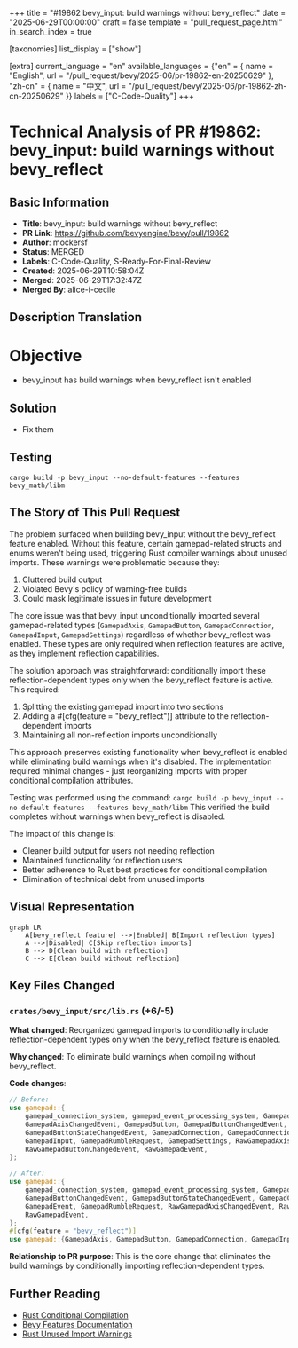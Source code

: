 +++
title = "#19862 bevy_input: build warnings without bevy_reflect"
date = "2025-06-29T00:00:00"
draft = false
template = "pull_request_page.html"
in_search_index = true

[taxonomies]
list_display = ["show"]

[extra]
current_language = "en"
available_languages = {"en" = { name = "English", url = "/pull_request/bevy/2025-06/pr-19862-en-20250629" }, "zh-cn" = { name = "中文", url = "/pull_request/bevy/2025-06/pr-19862-zh-cn-20250629" }}
labels = ["C-Code-Quality"]
+++

# Technical Analysis of PR #19862: bevy_input: build warnings without bevy_reflect

## Basic Information
- **Title**: bevy_input: build warnings without bevy_reflect
- **PR Link**: https://github.com/bevyengine/bevy/pull/19862
- **Author**: mockersf
- **Status**: MERGED
- **Labels**: C-Code-Quality, S-Ready-For-Final-Review
- **Created**: 2025-06-29T10:58:04Z
- **Merged**: 2025-06-29T17:32:47Z
- **Merged By**: alice-i-cecile

## Description Translation
# Objective

- bevy_input has build warnings when bevy_reflect isn't enabled

## Solution

- Fix them

## Testing

`cargo build -p bevy_input --no-default-features --features bevy_math/libm`

## The Story of This Pull Request

The problem surfaced when building bevy_input without the bevy_reflect feature enabled. Without this feature, certain gamepad-related structs and enums weren't being used, triggering Rust compiler warnings about unused imports. These warnings were problematic because they:
1. Cluttered build output
2. Violated Bevy's policy of warning-free builds
3. Could mask legitimate issues in future development

The core issue was that bevy_input unconditionally imported several gamepad-related types (`GamepadAxis`, `GamepadButton`, `GamepadConnection`, `GamepadInput`, `GamepadSettings`) regardless of whether bevy_reflect was enabled. These types are only required when reflection features are active, as they implement reflection capabilities.

The solution approach was straightforward: conditionally import these reflection-dependent types only when the bevy_reflect feature is active. This required:
1. Splitting the existing gamepad import into two sections
2. Adding a #[cfg(feature = "bevy_reflect")] attribute to the reflection-dependent imports
3. Maintaining all non-reflection imports unconditionally

This approach preserves existing functionality when bevy_reflect is enabled while eliminating build warnings when it's disabled. The implementation required minimal changes - just reorganizing imports with proper conditional compilation attributes.

Testing was performed using the command:
`cargo build -p bevy_input --no-default-features --features bevy_math/libm`
This verified the build completes without warnings when bevy_reflect is disabled.

The impact of this change is:
- Cleaner build output for users not needing reflection
- Maintained functionality for reflection users
- Better adherence to Rust best practices for conditional compilation
- Elimination of technical debt from unused imports

## Visual Representation

```mermaid
graph LR
    A[bevy_reflect feature] -->|Enabled| B[Import reflection types]
    A -->|Disabled| C[Skip reflection imports]
    B --> D[Clean build with reflection]
    C --> E[Clean build without reflection]
```

## Key Files Changed

### `crates/bevy_input/src/lib.rs` (+6/-5)

**What changed**: Reorganized gamepad imports to conditionally include reflection-dependent types only when the bevy_reflect feature is enabled.

**Why changed**: To eliminate build warnings when compiling without bevy_reflect.

**Code changes**:
```rust
// Before:
use gamepad::{
    gamepad_connection_system, gamepad_event_processing_system, GamepadAxis,
    GamepadAxisChangedEvent, GamepadButton, GamepadButtonChangedEvent,
    GamepadButtonStateChangedEvent, GamepadConnection, GamepadConnectionEvent, GamepadEvent,
    GamepadInput, GamepadRumbleRequest, GamepadSettings, RawGamepadAxisChangedEvent,
    RawGamepadButtonChangedEvent, RawGamepadEvent,
};

// After:
use gamepad::{
    gamepad_connection_system, gamepad_event_processing_system, GamepadAxisChangedEvent,
    GamepadButtonChangedEvent, GamepadButtonStateChangedEvent, GamepadConnectionEvent,
    GamepadEvent, GamepadRumbleRequest, RawGamepadAxisChangedEvent, RawGamepadButtonChangedEvent,
    RawGamepadEvent,
};
#[cfg(feature = "bevy_reflect")]
use gamepad::{GamepadAxis, GamepadButton, GamepadConnection, GamepadInput, GamepadSettings};
```

**Relationship to PR purpose**: This is the core change that eliminates the build warnings by conditionally importing reflection-dependent types.

## Further Reading
- [Rust Conditional Compilation](https://doc.rust-lang.org/reference/conditional-compilation.html)
- [Bevy Features Documentation](https://github.com/bevyengine/bevy/blob/main/docs/plugins_guidelines.md#features)
- [Rust Unused Import Warnings](https://doc.rust-lang.org/rustc/lints/listing/warn-by-default.html#unused-imports)